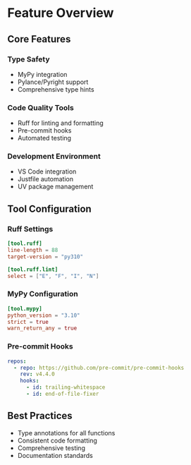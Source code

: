 # Feature Overview

## Core Features

### Type Safety

- MyPy integration
- Pylance/Pyright support
- Comprehensive type hints

### Code Quality Tools

- Ruff for linting and formatting
- Pre-commit hooks
- Automated testing

### Development Environment

- VS Code integration
- Justfile automation
- UV package management

## Tool Configuration

### Ruff Settings

```toml
[tool.ruff]
line-length = 88
target-version = "py310"

[tool.ruff.lint]
select = ["E", "F", "I", "N"]
```

### MyPy Configuration

```toml
[tool.mypy]
python_version = "3.10"
strict = true
warn_return_any = true
```

### Pre-commit Hooks

```yaml
repos:
  - repo: https://github.com/pre-commit/pre-commit-hooks
    rev: v4.4.0
    hooks:
      - id: trailing-whitespace
      - id: end-of-file-fixer
```

## Best Practices

- Type annotations for all functions
- Consistent code formatting
- Comprehensive testing
- Documentation standards
